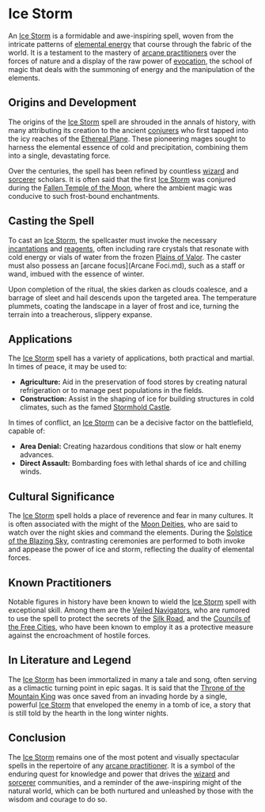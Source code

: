 # Ice Storm

An [Ice Storm](Ice%20Storm.md) is a formidable and awe-inspiring spell, woven from the intricate patterns of [elemental energy](Elemental%20Energy.md) that course through the fabric of the world. It is a testament to the mastery of [arcane practitioners](Arcane%20Practitioners.md) over the forces of nature and a display of the raw power of [evocation](Evocation.md), the school of magic that deals with the summoning of energy and the manipulation of the elements.

## Origins and Development

The origins of the [Ice Storm](Ice%20Storm.md) spell are shrouded in the annals of history, with many attributing its creation to the ancient [conjurers](Conjurers.md) who first tapped into the icy reaches of the [Ethereal Plane](Ethereal%20Plane.md). These pioneering mages sought to harness the elemental essence of cold and precipitation, combining them into a single, devastating force.

Over the centuries, the spell has been refined by countless [wizard](Wizards.md) and [sorcerer](Sorcerers.md) scholars. It is often said that the first [Ice Storm](Ice%20Storm.md) was conjured during the [Fallen Temple of the Moon](Fallen%20Temple%20of%20the%20Moon.md), where the ambient magic was conducive to such frost-bound enchantments.

## Casting the Spell

To cast an [Ice Storm](Ice%20Storm.md), the spellcaster must invoke the necessary [incantations](Incantations.md) and [reagents](Reagents.md), often including rare crystals that resonate with cold energy or vials of water from the frozen [Plains of Valor](Plains%20of%20Valor.md). The caster must also possess an [arcane focus](Arcane Foci.md), such as a staff or wand, imbued with the essence of winter.

Upon completion of the ritual, the skies darken as clouds coalesce, and a barrage of sleet and hail descends upon the targeted area. The temperature plummets, coating the landscape in a layer of frost and ice, turning the terrain into a treacherous, slippery expanse.

## Applications

The [Ice Storm](Ice%20Storm.md) spell has a variety of applications, both practical and martial. In times of peace, it may be used to:

- **Agriculture:** Aid in the preservation of food stores by creating natural refrigeration or to manage pest populations in the fields.
- **Construction:** Assist in the shaping of ice for building structures in cold climates, such as the famed [Stormhold Castle](Stormhold%20Castle.md).

In times of conflict, an [Ice Storm](Ice%20Storm.md) can be a decisive factor on the battlefield, capable of:

- **Area Denial:** Creating hazardous conditions that slow or halt enemy advances.
- **Direct Assault:** Bombarding foes with lethal shards of ice and chilling winds.

## Cultural Significance

The [Ice Storm](Ice%20Storm.md) spell holds a place of reverence and fear in many cultures. It is often associated with the might of the [Moon Deities](Moon%20Deities.md), who are said to watch over the night skies and command the elements. During the [Solstice of the Blazing Sky](Solstice%20of%20the%20Blazing%20Sky.md), contrasting ceremonies are performed to both invoke and appease the power of ice and storm, reflecting the duality of elemental forces.

## Known Practitioners

Notable figures in history have been known to wield the [Ice Storm](Ice%20Storm.md) spell with exceptional skill. Among them are the [Veiled Navigators](Veiled%20Navigators.md), who are rumored to use the spell to protect the secrets of the [Silk Road](Silk%20Road.md), and the [Councils of the Free Cities](Councils%20of%20the%20Free%20Cities.md), who have been known to employ it as a protective measure against the encroachment of hostile forces.

## In Literature and Legend

The [Ice Storm](Ice%20Storm.md) has been immortalized in many a tale and song, often serving as a climactic turning point in epic sagas. It is said that the [Throne of the Mountain King](Throne%20of%20the%20Mountain%20King.md) was once saved from an invading horde by a single, powerful [Ice Storm](Ice%20Storm.md) that enveloped the enemy in a tomb of ice, a story that is still told by the hearth in the long winter nights.

## Conclusion

The [Ice Storm](Ice%20Storm.md) remains one of the most potent and visually spectacular spells in the repertoire of any [arcane practitioner](Arcane%20Practitioner.md). It is a symbol of the enduring quest for knowledge and power that drives the [wizard](Wizards.md) and [sorcerer](Sorcerers.md) communities, and a reminder of the awe-inspiring might of the natural world, which can be both nurtured and unleashed by those with the wisdom and courage to do so.